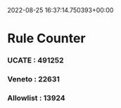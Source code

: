 2022-08-25 16:37:14.750393+00:00
# Rule Counter 
 ### UCATE : 491252

 ### Veneto : 22631

 ### Allowlist : 13924